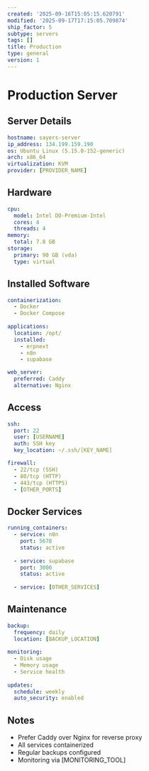 ```yaml
---
created: '2025-09-16T15:05:15.620791'
modified: '2025-09-17T17:15:05.709874'
ship_factor: 5
subtype: servers
tags: []
title: Production
type: general
version: 1
---
```


# Production Server

## Server Details
```yaml
hostname: sayers-server
ip_address: 134.199.159.190
os: Ubuntu Linux (5.15.0-152-generic)
arch: x86_64
virtualization: KVM
provider: [PROVIDER_NAME]
```

## Hardware
```yaml
cpu:
  model: Intel DO-Premium-Intel
  cores: 4
  threads: 4
memory:
  total: 7.8 GB
storage:
  primary: 90 GB (vda)
  type: virtual
```

## Installed Software
```yaml
containerization:
  - Docker
  - Docker Compose
  
applications:
  location: /opt/
  installed:
    - erpnext
    - n8n
    - supabase

web_server:
  preferred: Caddy
  alternative: Nginx
```

## Access
```yaml
ssh:
  port: 22
  user: [USERNAME]
  auth: SSH key
  key_location: ~/.ssh/[KEY_NAME]

firewall:
  - 22/tcp (SSH)
  - 80/tcp (HTTP)
  - 443/tcp (HTTPS)
  - [OTHER_PORTS]
```

## Docker Services
```yaml
running_containers:
  - service: n8n
    port: 5678
    status: active
  
  - service: supabase
    port: 3000
    status: active
    
  - service: [OTHER_SERVICES]
```

## Maintenance
```yaml
backup:
  frequency: daily
  location: [BACKUP_LOCATION]
  
monitoring:
  - Disk usage
  - Memory usage
  - Service health
  
updates:
  schedule: weekly
  auto_security: enabled
```

## Notes

- Prefer Caddy over Nginx for reverse proxy
- All services containerized
- Regular backups configured
- Monitoring via [MONITORING_TOOL]